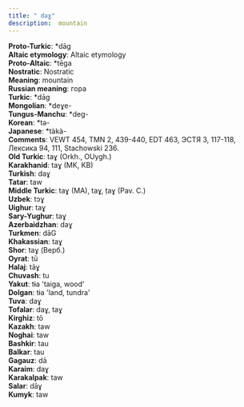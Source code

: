 ```yaml
---
title: " daɣ"
description:  mountain
---
```


<strong>Proto-Turkic</strong>:  *dāg<br>
<strong>Altaic etymology</strong>:  Altaic etymology<br>
<strong> Proto-Altaic</strong>:  *tēga<br>
<strong>Nostratic</strong>:  Nostratic<br>
<strong>Meaning</strong>:  mountain<br>
<strong>Russian meaning</strong>:  гора<br>
<strong>Turkic</strong>:  *dāg<br>
<strong>Mongolian</strong>:  *deɣe-<br>
<strong>Tungus-Manchu</strong>:  *deg-<br>
<strong>Korean</strong>:  *tǝ-<br>
<strong>Japanese</strong>:  *tàkà-<br>
<strong>Comments</strong>:  VEWT 454, TMN 2, 439-440, EDT 463, ЭСТЯ 3, 117-118, Лексика 94, 111, Stachowski 236.<br>
<strong>Old Turkic</strong>:  taɣ (Orkh., OUygh.)<br>
<strong>Karakhanid</strong>:  taɣ (MK, KB)<br>
<strong>Turkish</strong>:  daɣ<br>
<strong>Tatar</strong>:  taw<br>
<strong>Middle Turkic</strong>:  taɣ (MA), taɣ, ṭaɣ (Pav. C.)<br>
<strong>Uzbek</strong>:  tɔɣ<br>
<strong>Uighur</strong>:  taɣ<br>
<strong>Sary-Yughur</strong>:  taɣ<br>
<strong>Azerbaidzhan</strong>:  daɣ<br>
<strong>Turkmen</strong>:  dāG<br>
<strong>Khakassian</strong>:  taɣ<br>
<strong>Shor</strong>:  taɣ (Верб.)<br>
<strong>Oyrat</strong>:  tū<br>
<strong>Halaj</strong>:  tāɣ<br>
<strong>Chuvash</strong>:  tu<br>
<strong>Yakut</strong>:  tɨa 'taiga, wood'<br>
<strong>Dolgan</strong>:  tɨa 'land, tundra'<br>
<strong>Tuva</strong>:  daɣ<br>
<strong>Tofalar</strong>:  daɣ, taɣ<br>
<strong>Kirghiz</strong>:  tō<br>
<strong>Kazakh</strong>:  taw<br>
<strong>Noghai</strong>:  taw<br>
<strong>Bashkir</strong>:  tau<br>
<strong>Balkar</strong>:  tau<br>
<strong>Gagauz</strong>:  dā<br>
<strong>Karaim</strong>:  daɣ<br>
<strong>Karakalpak</strong>:  taw<br>
<strong>Salar</strong>:  dāɣ<br>
<strong>Kumyk</strong>:  taw<br>


